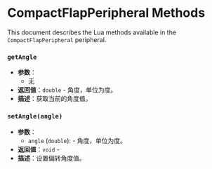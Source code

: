# CompactFlapPeripheral Methods

This document describes the Lua methods available in the `CompactFlapPeripheral` peripheral.

### `getAngle`
- **参数**：
  - 无
- **返回值**：`double` - 角度，单位为度。
- **描述**：获取当前的角度值。


### `setAngle(angle)`
- **参数**：
  - `angle` (`double`): - 角度，单位为度。
- **返回值**：`void` - 
- **描述**：设置偏转角度值。



